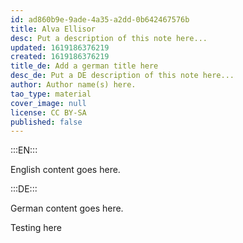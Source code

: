 ```yaml
---
id: ad860b9e-9ade-4a35-a2dd-0b642467576b
title: Alva Ellisor
desc: Put a description of this note here...
updated: 1619186376219
created: 1619186376219
title_de: Add a german title here
desc_de: Put a DE description of this note here...
author: Author name(s) here.
tao_type: material
cover_image: null
license: CC BY-SA
published: false
---
```


:::EN:::

English content goes here.

:::DE:::

German content goes here.

Testing here
